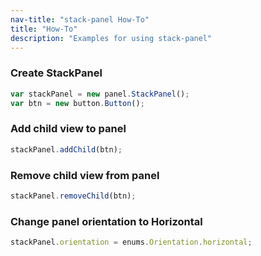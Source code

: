 ```yaml
---
nav-title: "stack-panel How-To"
title: "How-To"
description: "Examples for using stack-panel"
---
```

### Create StackPanel
``` JavaScript
var stackPanel = new panel.StackPanel();
var btn = new button.Button();
 ```
### Add child view to panel
``` JavaScript
stackPanel.addChild(btn);
 ```
### Remove child view from panel
``` JavaScript
stackPanel.removeChild(btn);
```
### Change panel orientation to Horizontal
``` JavaScript
stackPanel.orientation = enums.Orientation.horizontal;
```
